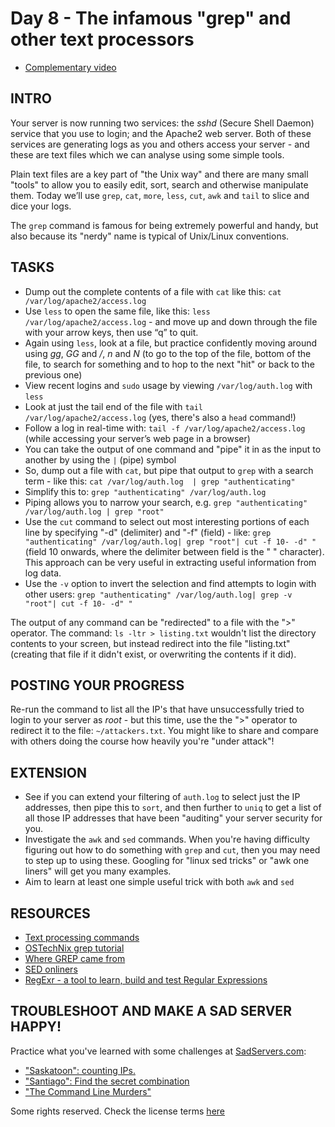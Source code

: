 # Day 8 - The infamous "grep" and other text processors

* [Complementary video](https://youtu.be/kG5JGJN5iTc)

## INTRO

Your server is now running two services: the *sshd* (Secure Shell Daemon) service that you use to login; and the Apache2 web server. Both of these services are generating logs as you and others access your server - and these are text files which we can analyse using some simple tools.

Plain text files are a key part of "the Unix way" and there are many small "tools" to allow you to easily edit, sort, search and otherwise manipulate them. Today we’ll use `grep`, `cat`, `more`, `less`, `cut`, `awk` and `tail` to slice and dice your logs.

The `grep` command is famous for being extremely powerful and handy, but also because its "nerdy" name is typical of Unix/Linux conventions.

## TASKS

* Dump out the complete contents of a file with `cat` like this: `cat /var/log/apache2/access.log`
* Use `less` to open the same file, like this: `less /var/log/apache2/access.log` - and move up and down through the file with your arrow keys, then use “q” to quit.
* Again using `less`, look at a file, but practice confidently moving around using  *gg*, *GG* and */*,  *n* and *N* (to go to the top of the file, bottom of the file, to search for something and to hop to the next "hit" or back to the previous one)
* View recent logins and `sudo` usage by viewing `/var/log/auth.log` with `less`
* Look at just the tail end of the file with `tail /var/log/apache2/access.log` (yes, there's also a `head` command!)
* Follow a log in real-time with: `tail -f /var/log/apache2/access.log`  (while accessing your server’s web page in a browser)
* You can take the output of one command and "pipe" it in as the input to another by using the `|` (pipe) symbol
* So, dump out a file with `cat`, but pipe that output to `grep` with a search term - like this: `cat /var/log/auth.log  | grep "authenticating"`
* Simplify this to: `grep "authenticating" /var/log/auth.log`
* Piping allows you to narrow your search, e.g.  `grep "authenticating" /var/log/auth.log | grep "root"`
* Use the `cut` command to select out most interesting portions of each line by specifying "-d" (delimiter) and "-f" (field) - like: `grep "authenticating" /var/log/auth.log| grep "root"| cut -f 10- -d" "`   (field 10 onwards, where the delimiter between field is the " " character). This approach can be very useful in extracting useful information from log data.
* Use the `-v` option to invert the selection and find attempts to login with other users: `grep "authenticating" /var/log/auth.log| grep -v "root"| cut -f 10- -d" "`

The output of any command can be "redirected" to a file with the ">" operator. The command: `ls -ltr > listing.txt` wouldn't list the directory contents to your screen, but instead redirect into the file "listing.txt" (creating that file if it didn't exist, or overwriting the contents if it did).

## POSTING YOUR PROGRESS

Re-run the command to list all the IP's that have unsuccessfully tried to login to your server as *root* - but this time, use the the ">" operator to redirect it to the file: `~/attackers.txt`. You might like to share and compare with others doing the course how heavily you're "under attack"!

## EXTENSION

* See if you can extend your filtering of `auth.log` to select just the IP addresses, then pipe this to  `sort`, and then further to `uniq` to get a list of all those IP addresses that have been "auditing" your server security for you.
* Investigate the `awk` and `sed` commands. When you're having difficulty figuring out how to do something with `grep` and `cut`, then you may need to step up to using these. Googling for "linux sed tricks" or "awk one liners" will get you many examples.
* Aim to learn at least one simple useful trick with both `awk` and `sed`

## RESOURCES

* [Text processing commands](https://www.youtube.com/watch?v=nLa6jAbULe8&t=97s)
* [OSTechNix grep tutorial](https://www.ostechnix.com/the-grep-command-tutorial-with-examples-for-beginners/)
* [Where GREP came from](https://www.youtube.com/watch?v=NTfOnGZUZDk)
* [SED onliners](https://edoras.sdsu.edu/doc/sed-oneliners.html)
* [RegExr - a tool to learn, build and test Regular Expressions](https://regexr.com/)

## TROUBLESHOOT AND MAKE A SAD SERVER HAPPY!

Practice what you've learned with some challenges at [SadServers.com](https://sadservers.com/):

* ["Saskatoon": counting IPs.](https://sadservers.com/scenario/saskatoon)
* ["Santiago": Find the secret combination](https://sadservers.com/scenario/santiago)
* ["The Command Line Murders"](https://sadservers.com/scenario/command-line-murders)

Some rights reserved. Check the license terms
[here](https://github.com/livialima/linuxupskillchallenge/blob/master/LICENSE)
